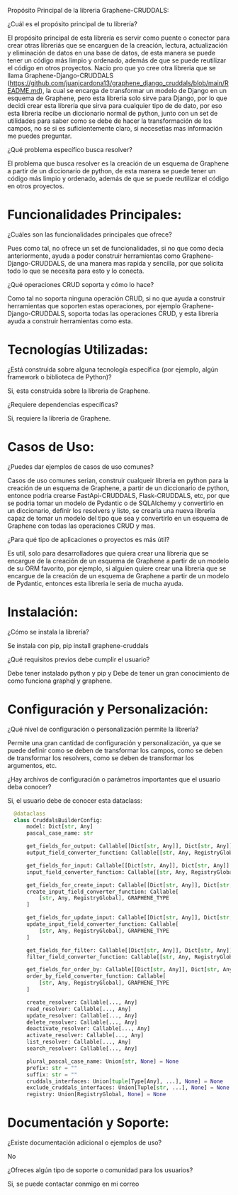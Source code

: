 Propósito Principal de la libreria Graphene-CRUDDALS:

¿Cuál es el propósito principal de tu librería?

El propósito principal de esta librería es servir como puente o conector para crear otras libreriás que se encarguen de la creación, lectura, actualización y eliminación de datos en una base de datos, de esta manera se puede tener un código más limpio y ordenado, además de que se puede reutilizar el código en otros proyectos.
Nacio pro que yo cree otra libreria que se llama Graphene-Django-CRUDDALS (https://github.com/juanjcardona13/graphene_django_cruddals/blob/main/README.md), la cual se encarga de transformar un modelo de Django en un esquema de Graphene, pero esta libreria solo sirve para Django, por lo que decidi crear esta libreria que sirva para cualquier tipo de de dato, por eso esta libreria recibe un diccionario normal de python, junto con un set de utilidades para saber como se debe de hacer la transformación de los campos, no se si es suficientemente claro, si necesetias mas información me puedes preguntar.

¿Qué problema específico busca resolver?

El problema que busca resolver es la creación de un esquema de Graphene a partir de un diccionario de python, de esta manera se puede tener un código más limpio y ordenado, además de que se puede reutilizar el código en otros proyectos.

# Funcionalidades Principales:
¿Cuáles son las funcionalidades principales que ofrece?

Pues como tal, no ofrece un set de funcionalidades, si no que como decia anteriormente, ayuda a poder construir herramientas como Graphene-Django-CRUDDALS, de una manera mas rapida y sencilla, por que solicita todo lo que se necesita para esto y lo conecta.

¿Qué operaciones CRUD soporta y cómo lo hace?

Como tal no soporta ninguna operación CRUD, si no que ayuda a construir herramientas que soporten estas operaciones, por ejemplo Graphene-Django-CRUDDALS, soporta todas las operaciones CRUD, y esta libreria ayuda a construir herramientas como esta.

# Tecnologías Utilizadas:
¿Está construida sobre alguna tecnología específica (por ejemplo, algún framework o biblioteca de Python)?

Si, esta construida sobre la libreria de Graphene.

¿Requiere dependencias específicas?

Si, requiere la libreria de Graphene.

# Casos de Uso:
¿Puedes dar ejemplos de casos de uso comunes?

Casos de uso comunes serian, construir cualqueir libreria en python para la creación de un esquema de Graphene, a partir de un diccionario de python, entonce podria crearse FastApi-CRUDDALS, Flask-CRUDDALS, etc, por que se podria tomar un modelo de Pydantic o de SQLAlchemy y convertirlo en un diccionario, definir los resolvers y listo, se crearia una nueva libreria capaz de tomar un modelo del tipo que sea y convertirlo en un esquema de Graphene con todas las operaciones CRUD y mas.

¿Para qué tipo de aplicaciones o proyectos es más útil?

Es util, solo para desarrolladores que quiera crear una libreria que se encargue de la creación de un esquema de Graphene a partir de un modelo de su ORM favorito, por ejemplo, si alguien quiere crear una libreria que se encargue de la creación de un esquema de Graphene a partir de un modelo de Pydantic, entonces esta libreria le seria de mucha ayuda.

# Instalación:
¿Cómo se instala la librería?

Se instala con pip, pip install graphene-cruddals

¿Qué requisitos previos debe cumplir el usuario?

Debe tener instalado python y pip y Debe de tener un gran conocimiento de como funciona graphql y graphene.

# Configuración y Personalización:
¿Qué nivel de configuración o personalización permite la librería?

Permite una gran cantidad de configuración y personalización, ya que se puede definir como se deben de transformar los campos, como se deben de transformar los resolvers, como se deben de transformar los argumentos, etc.

¿Hay archivos de configuración o parámetros importantes que el usuario deba conocer?

Si, el usuario debe de conocer esta dataclass:

```python
  @dataclass
  class CruddalsBuilderConfig:
      model: Dict[str, Any]
      pascal_case_name: str

      get_fields_for_output: Callable[[Dict[str, Any]], Dict[str, Any]]
      output_field_converter_function: Callable[[str, Any, RegistryGlobal], GRAPHENE_TYPE]

      get_fields_for_input: Callable[[Dict[str, Any]], Dict[str, Any]]
      input_field_converter_function: Callable[[str, Any, RegistryGlobal], GRAPHENE_TYPE]

      get_fields_for_create_input: Callable[[Dict[str, Any]], Dict[str, Any]]
      create_input_field_converter_function: Callable[
          [str, Any, RegistryGlobal], GRAPHENE_TYPE
      ]

      get_fields_for_update_input: Callable[[Dict[str, Any]], Dict[str, Any]]
      update_input_field_converter_function: Callable[
          [str, Any, RegistryGlobal], GRAPHENE_TYPE
      ]

      get_fields_for_filter: Callable[[Dict[str, Any]], Dict[str, Any]]
      filter_field_converter_function: Callable[[str, Any, RegistryGlobal], GRAPHENE_TYPE]

      get_fields_for_order_by: Callable[[Dict[str, Any]], Dict[str, Any]]
      order_by_field_converter_function: Callable[
          [str, Any, RegistryGlobal], GRAPHENE_TYPE
      ]

      create_resolver: Callable[..., Any]
      read_resolver: Callable[..., Any]
      update_resolver: Callable[..., Any]
      delete_resolver: Callable[..., Any]
      deactivate_resolver: Callable[..., Any]
      activate_resolver: Callable[..., Any]
      list_resolver: Callable[..., Any]
      search_resolver: Callable[..., Any]

      plural_pascal_case_name: Union[str, None] = None
      prefix: str = ""
      suffix: str = ""
      cruddals_interfaces: Union[tuple[Type[Any], ...], None] = None
      exclude_cruddals_interfaces: Union[Tuple[str, ...], None] = None
      registry: Union[RegistryGlobal, None] = None
```


# Documentación y Soporte:
¿Existe documentación adicional o ejemplos de uso?

No

¿Ofreces algún tipo de soporte o comunidad para los usuarios?

Si, se puede contactar conmigo en mi correo